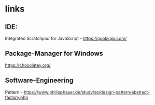 # links

## IDE:
Integrated Scratchpad for JavaScript - https://quokkajs.com/


## Package-Manager for Windows
https://chocolatey.org/


## Software-Engineering
Pattern - https://www.philipphauer.de/study/se/design-pattern/abstract-factory.php
